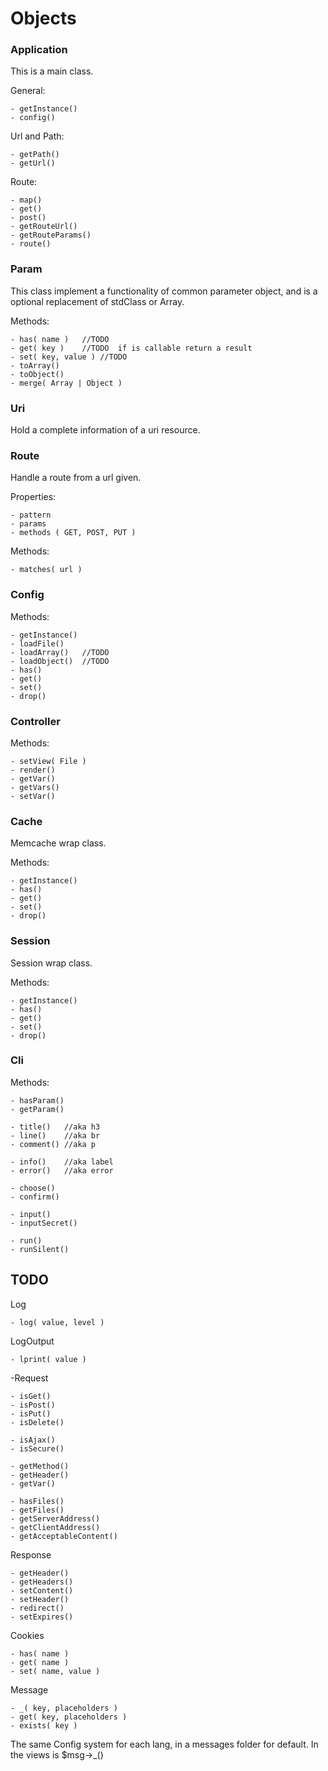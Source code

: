 
Objects
=======


### Application

This is a main class. 

General:

	- getInstance()
	- config()

Url and Path:

	- getPath()
	- getUrl()		

Route:

	- map()
	- get()
	- post()
	- getRouteUrl()
	- getRouteParams()
	- route()


### Param

This class implement a functionality of common parameter object, and is a optional replacement of stdClass or Array.

Methods:

    - has( name )   //TODO
    - get( key )    //TODO  if is callable return a result
    - set( key, value ) //TODO
	- toArray()
	- toObject()
	- merge( Array | Object )

### Uri

Hold a complete information of a uri resource.

### Route

Handle a route from a url given.

Properties:

    - pattern
    - params
    - methods ( GET, POST, PUT )

Methods:
    
    - matches( url )

### Config

Methods:

	- getInstance()	
	- loadFile()
	- loadArray()   //TODO
	- loadObject()  //TODO
	- has()
	- get()
	- set()
	- drop()

### Controller

Methods:

	- setView( File )
	- render()
	- getVar()
	- getVars()
	- setVar()

### Cache

Memcache wrap class.

Methods:

    - getInstance()
    - has()
	- get()
	- set()
	- drop()

### Session

Session wrap class.

Methods:

    - getInstance()
    - has()
	- get()
	- set()
	- drop()

	
### Cli

Methods:

    - hasParam()
    - getParam()
    
    - title()   //aka h3
    - line()    //aka br
    - comment() //aka p

    - info()    //aka label 
    - error()   //aka error
    
    - choose()
    - confirm()
    
    - input()
    - inputSecret()
    
    - run()
    - runSilent()
	
## TODO

Log

    - log( value, level )
    
LogOutput

    - lprint( value )

-Request

    - isGet()
    - isPost()    
    - isPut()
    - isDelete()
    
    - isAjax()
    - isSecure()
    
    - getMethod()    
    - getHeader()
    - getVar()
    
    - hasFiles()
    - getFiles()    
    - getServerAddress()
    - getClientAddress()
    - getAcceptableContent()
    
Response

    - getHeader()
    - getHeaders()
    - setContent()
    - setHeader()
    - redirect()
    - setExpires()
    
Cookies

    - has( name )
    - get( name ) 
    - set( name, value )
    
Message

    - _( key, placeholders )
    - get( key, placeholders )
    - exists( key )

The same Config system for each lang, in a messages folder for default.
In the views is $msg->_()